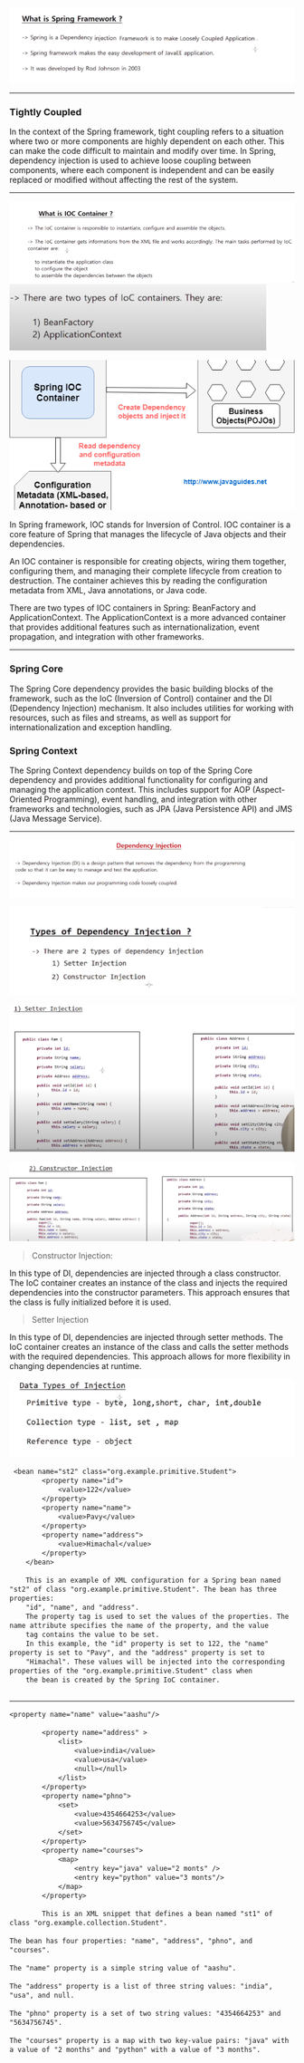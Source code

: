 ![img.png](img.png)

---
### Tightly Coupled
In the context of the Spring framework, tight coupling refers to a situation where two or more components are highly dependent on each other. This can make the code difficult to maintain and modify over time. In Spring, dependency injection is used to achieve loose coupling between components, where each component is independent and can be easily replaced or modified without affecting the rest of the system.

---
![img_1.png](img_1.png)
![img_2.png](img_2.png)

![img_3.png](img_3.png)

In Spring framework, IOC stands for Inversion of Control. IOC container is a core feature of Spring that manages the lifecycle of Java objects and their dependencies.

An IOC container is responsible for creating objects, wiring them together, configuring them, and managing their complete lifecycle from creation to destruction. The container achieves this by reading the configuration metadata from XML, Java annotations, or Java code.

There are two types of IOC containers in Spring: BeanFactory and ApplicationContext. The ApplicationContext is a more advanced container that provides additional features such as internationalization, event propagation, and integration with other frameworks.

---
 

### Spring Core

The Spring Core dependency provides the basic building blocks of the framework, such as the IoC (Inversion of Control) container and the DI (Dependency Injection) mechanism. It also includes utilities for working with resources, such as files and streams, as well as support for internationalization and exception handling.

### Spring Context 

The Spring Context dependency builds on top of the Spring Core dependency and provides additional functionality for configuring and managing the application context. This includes support for AOP (Aspect-Oriented Programming), event handling, and integration with other frameworks and technologies, such as JPA (Java Persistence API) and JMS (Java Message Service).

---

![img_4.png](img_4.png)

![img_5.png](img_5.png)

![img_6.png](img_6.png)

![img_7.png](img_7.png)

>Constructor Injection:

In this type of DI, dependencies are injected through a class constructor. The IoC container creates an instance of the class and injects the required dependencies into the constructor parameters. This approach ensures that the class is fully initialized before it is used.

>Setter Injection

In this type of DI, dependencies are injected through setter methods. The IoC container creates an instance of the class and calls the setter methods with the required dependencies. This approach allows for more flexibility in changing dependencies at runtime.

![img_8.png](img_8.png)

```
 <bean name="st2" class="org.example.primitive.Student">
        <property name="id">
            <value>122</value>
        </property>
        <property name="name">
            <value>Pavy</value>
        </property>
        <property name="address">
            <value>Himachal</value>
        </property>
    </bean>
    
    This is an example of XML configuration for a Spring bean named "st2" of class "org.example.primitive.Student". The bean has three properties: 
    "id", "name", and "address".
    The property tag is used to set the values of the properties. The name attribute specifies the name of the property, and the value 
    tag contains the value to be set.
    In this example, the "id" property is set to 122, the "name" property is set to "Pavy", and the "address" property is set to
    "Himachal". These values will be injected into the corresponding properties of the "org.example.primitive.Student" class when 
    the bean is created by the Spring IoC container.


```
---

```
<property name="name" value="aashu"/>

        <property name="address" >
            <list>
                <value>india</value>
                <value>usa</value>
                <null></null>
            </list>
        </property>
        <property name="phno">
            <set>
                <value>4354664253</value>
                <value>5634756745</value>
            </set>
        </property>
        <property name="courses">
            <map>
                <entry key="java" value="2 monts" />
                <entry key="python" value="3 monts"/>
            </map>
        </property>
        
        This is an XML snippet that defines a bean named "st1" of class "org.example.collection.Student".

The bean has four properties: "name", "address", "phno", and "courses".

The "name" property is a simple string value of "aashu".

The "address" property is a list of three string values: "india", "usa", and null.

The "phno" property is a set of two string values: "4354664253" and "5634756745".

The "courses" property is a map with two key-value pairs: "java" with a value of "2 months" and "python" with a value of "3 months".
```